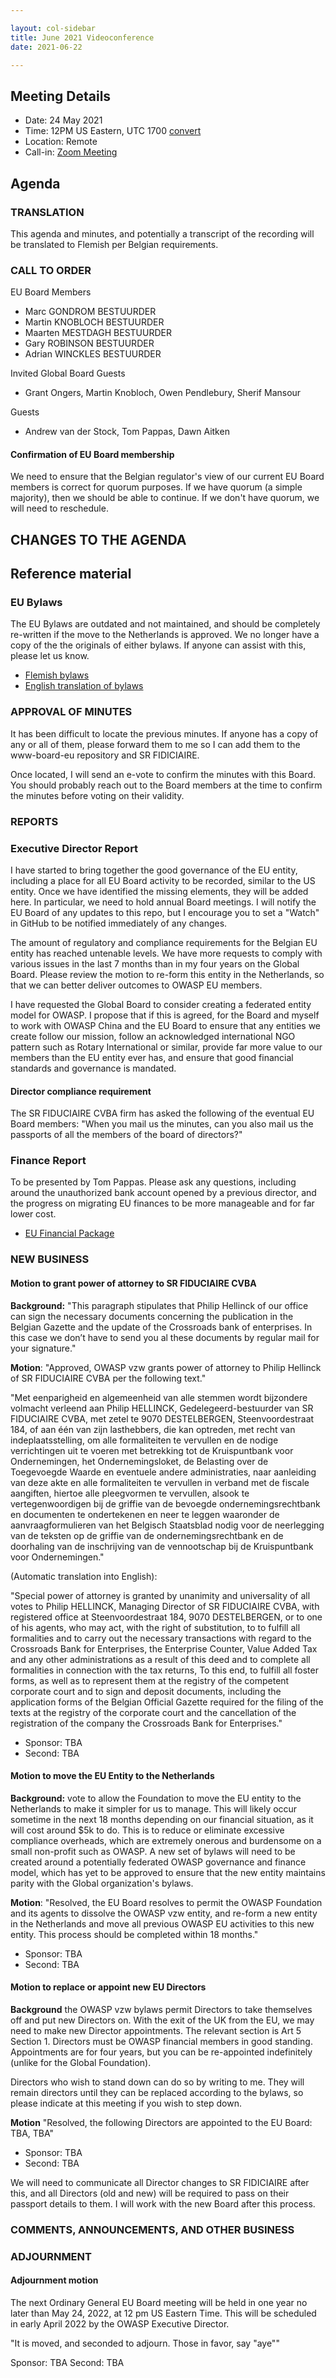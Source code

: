 ```yaml
---

layout: col-sidebar
title: June 2021 Videoconference
date: 2021-06-22

---
```


## Meeting Details

- Date: 24 May 2021
- Time: 12PM US Eastern, UTC 1700 [convert](https://www.timeanddate.com/worldclock/meetingdetails.html?year=2020&month=11&day=24&hour=17&min=0&sec=0&p1=16&p2=919&p3=78&p4=136&p5=137&p6=176&p7=179)
- Location: Remote
- Call-in: [Zoom Meeting](https://zoom.us/j/675935446)

## Agenda

### TRANSLATION

This agenda and minutes, and potentially a transcript of the recording will be translated to Flemish per Belgian requirements. 

### CALL TO ORDER

EU Board Members
- Marc GONDROM BESTUURDER
- Martin KNOBLOCH BESTUURDER
- Maarten MESTDAGH BESTUURDER
- Gary ROBINSON BESTUURDER
- Adrian WINCKLES BESTUURDER

Invited Global Board Guests 
- Grant Ongers, Martin Knobloch, Owen Pendlebury, Sherif Mansour

Guests
- Andrew van der Stock, Tom Pappas, Dawn Aitken

#### Confirmation of EU Board membership

We need to ensure that the Belgian regulator's view of our current EU Board members is correct for quorum purposes. If we have quorum (a simple majority), then we should be able to continue. If we don't have quorum, we will need to reschedule. 

## CHANGES TO THE AGENDA

## Reference material

### EU Bylaws

The EU Bylaws are outdated and not maintained, and should be completely re-written if the move to the Netherlands is approved. We no longer have a copy of the the originals of either bylaws. If anyone can assist with this, please let us know. 

- [Flemish bylaws](/www-board-eu/attachments/Gepubliceerde_Statuten_OWASP_Europe_VZW.pdf)
- [English translation of bylaws](/www-board-eu/attachments/126741_OWASP_vzw_modelstatuten_v0.9_EN_REV.pdf)

### APPROVAL OF MINUTES

It has been difficult to locate the previous minutes. If anyone has a copy of any or all of them, please forward them to me so I can add them to the www-board-eu repository and SR FIDICIAIRE. 

Once located, I will send an e-vote to confirm the minutes with this Board. You should probably reach out to the Board members at the time to confirm the minutes before voting on their validity.

### REPORTS

### Executive Director Report

I have started to bring together the good governance of the EU entity, including a place for all EU Board activity to be recorded, similar to the US entity. Once we have identified the missing elements, they will be added here. In particular, we need to hold annual Board meetings. I will notify the EU Board of any updates to this repo, but I encourage you to set a "Watch" in GitHub to be notified immediately of any changes.

The amount of regulatory and compliance requirements for the Belgian EU entity has reached untenable levels. We have more requests to comply with various issues in the last 7 months than in my four years on the Global Board. Please review the motion to re-form this entity in the Netherlands, so that we can better deliver outcomes to OWASP EU members.

I have requested the Global Board to consider creating a federated entity model for OWASP. I propose that if this is agreed, for the Board and myself to work with OWASP China and the EU Board to ensure that any entities we create follow our mission, follow an acknowledged international NGO pattern such as Rotary International or similar, provide far more value to our members than the EU entity ever has, and ensure that good financial standards and governance is mandated.

#### Director compliance requirement

The SR FIDUCIAIRE CVBA firm has asked the following of the eventual EU Board members: "When you mail us the minutes, can you also mail us the passports of all the members of the board of directors?"

### Finance Report

To be presented by Tom Pappas. Please ask any questions, including around the unauthorized bank account opened by a previous director, and the progress on migrating EU finances to be more manageable and for far lower cost. 

- [EU Financial Package](/www-board-eu/attachments/owasp-eu-finance-202105.xlsx)

### NEW BUSINESS

#### Motion to grant power of attorney to SR FIDUCIAIRE CVBA

**Background:** "This paragraph stipulates that Philip Hellinck of our office can sign the necessary documents concerning the publication in the Belgian Gazette and the update of the Crossroads bank of enterprises. In this case we don’t have to send you al these documents by regular mail for your signature."

**Motion**: "Approved, OWASP vzw grants power of attorney to Philip Hellinck of SR FIDUCIAIRE CVBA per the following text."

"Met eenparigheid en algemeenheid van alle stemmen wordt bijzondere volmacht verleend aan Philip HELLINCK, Gedelegeerd-bestuurder van SR FIDUCIAIRE CVBA, met zetel te 9070 DESTELBERGEN, Steenvoordestraat 184, of aan één van zijn lasthebbers, die kan optreden, met recht van indeplaatsstelling, om alle formaliteiten te vervullen en de nodige verrichtingen uit te voeren met betrekking tot de Kruispuntbank voor Ondernemingen, het Ondernemingsloket, de Belasting over de Toegevoegde Waarde en eventuele andere administraties, naar aanleiding van deze akte en alle formaliteiten te vervullen in verband met de fiscale aangiften, hiertoe alle pleegvormen te vervullen, alsook te vertegenwoordigen bij de griffie van de bevoegde ondernemingsrechtbank en documenten te ondertekenen en neer te leggen waaronder de aanvraagformulieren van het Belgisch Staatsblad nodig voor de neerlegging van de teksten op de griffie van de ondernemingsrechtbank en de doorhaling van de inschrijving van de vennootschap bij de Kruispuntbank voor Ondernemingen."

(Automatic translation into English):

"Special power of attorney is granted by unanimity and universality of all votes to Philip HELLINCK, Managing Director of SR FIDUCIAIRE CVBA, with registered office at Steenvoordestraat 184, 9070 DESTELBERGEN, or to one of his agents, who may act, with the right of substitution, to to fulfill all formalities and to carry out the necessary transactions with regard to the Crossroads Bank for Enterprises, the Enterprise Counter, Value Added Tax and any other administrations as a result of this deed and to complete all formalities in connection with the tax returns, To this end, to fulfill all foster forms, as well as to represent them at the registry of the competent corporate court and to sign and deposit documents, including the application forms of the Belgian Official Gazette required for the filing of the texts at the registry of the corporate court and the cancellation of the registration of the company the Crossroads Bank for Enterprises." 

- Sponsor: TBA
- Second: TBA

#### Motion to move the EU Entity to the Netherlands 

**Background:** vote to allow the Foundation to move the EU entity to the Netherlands to make it simpler for us to manage. This will likely occur sometime in the next 18 months depending on our financial situation, as it will cost around $5k to do. This is to reduce or eliminate excessive compliance overheads, which are extremely onerous and burdensome on a small non-profit such as OWASP. A new set of bylaws will need to be created around a potentially federated OWASP governance and finance model, which has yet to be approved to ensure that the new entity maintains parity with the Global organization's bylaws.

**Motion**: "Resolved, the EU Board resolves to permit the OWASP Foundation and its agents to dissolve the OWASP vzw entity, and re-form a new entity in the Netherlands and move all previous OWASP EU activities to this new entity. This process should be completed within 18 months."

- Sponsor: TBA
- Second: TBA

#### Motion to replace or appoint new EU Directors

**Background** the OWASP vzw bylaws permit Directors to take themselves off and put new Directors on. With the exit of the UK from the EU, we may need to make new Director appointments. The relevant section is Art 5 Section 1. Directors must be OWASP financial members in good standing. Appointments are for four years, but you can be re-appointed indefinitely (unlike for the Global Foundation).

Directors who wish to stand down can do so by writing to me. They will remain directors until they can be replaced according to the bylaws, so please indicate at this meeting if you wish to step down.

**Motion** "Resolved, the following Directors are appointed to the EU Board: TBA, TBA"

- Sponsor: TBA
- Second: TBA

We will need to communicate all Director changes to SR FIDICIAIRE after this, and all Directors (old and new) will be required to pass on their passport details to them. I will work with the new Board after this process. 

### COMMENTS, ANNOUNCEMENTS, AND OTHER BUSINESS

### ADJOURNMENT

#### Adjournment motion

The next Ordinary General EU Board meeting will be held in one year no later than May 24, 2022, at 12 pm US Eastern Time. This will be scheduled in early April 2022 by the OWASP Executive Director.

"It is moved, and seconded to adjourn. Those in favor, say "aye""

Sponsor: TBA
Second: TBA


